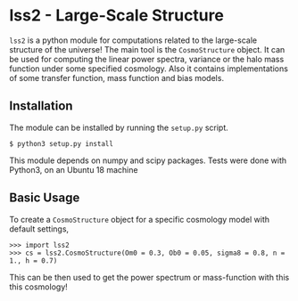 lss2 - Large-Scale Structure
============================

`lss2` is a python module for computations related to the large-scale structure of the universe! The main tool is the `CosmoStructure` object. It can be used for computing the linear power spectra, variance or the halo mass function under some specified cosmology. Also it contains implementations of some transfer function, mass function and bias models.

Installation
------------

The module can be installed by running the `setup.py` script.

```
$ python3 setup.py install
```

This module depends on numpy and scipy packages. Tests were done with Python3, on an Ubuntu 18 machine

Basic Usage
-----------

To create a `CosmoStructure` object for a specific cosmology model with default settings, 

```{python}
>>> import lss2
>>> cs = lss2.CosmoStructure(Om0 = 0.3, Ob0 = 0.05, sigma8 = 0.8, n = 1., h = 0.7)
```
This can be then used to get the power spectrum or mass-function with this this cosmology!
